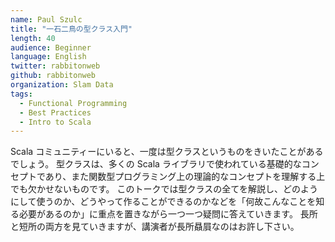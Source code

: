 ```yaml
---
name: Paul Szulc
title: "一石二鳥の型クラス入門"
length: 40
audience: Beginner
language: English
twitter: rabbitonweb
github: rabbitonweb
organization: Slam Data
tags:
  - Functional Programming
  - Best Practices
  - Intro to Scala
---
```

Scala コミュニティーにいると、一度は型クラスというものをきいたことがあるでしょう。
型クラスは、多くの Scala ライブラリで使われている基礎的なコンセプトであり、また関数型プログラミング上の理論的なコンセプトを理解する上でも欠かせないものです。
このトークでは型クラスの全てを解説し、どのようにして使うのか、どうやって作ることができるのかなどを「何故こんなことを知る必要があるのか」に重点を置きながら一つ一つ疑問に答えていきます。
長所と短所の両方を見ていきますが、講演者が長所贔屓なのはお許し下さい。
